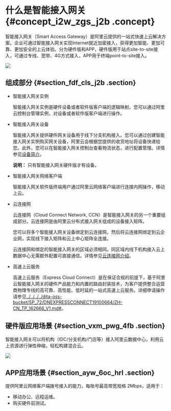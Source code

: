 # 什么是智能接入网关 {#concept_i2w_zgs_j2b .concept}

智能接入网关（Smart Access Gateway）是阿里云提供的一站式快速上云解决方案。企业可通过智能接入网关实现Internet就近加密接入，获得更加智能、更加可靠、更加安全的上云体验。分为硬件版和APP，硬件版用于站点site-to-site接入，可通过专线、宽带、4G方式接入，APP用于终端point-to-site接入。

![](http://static-aliyun-doc.oss-cn-hangzhou.aliyuncs.com/assets/img/15401/15621648446804_zh-CN.png)

## 组成部分 {#section_fdf_cls_j2b .section}

-   智能接入网关实例

    智能接入网关实例是硬件设备或者软件版客户端的逻辑映射。您可以通过阿里云控制台管理实例，对设备或者软件版客户端进行操作。

-   智能接入网关设备

    智能接入网关提供硬件网关设备用于线下分支机构接入。您可以通过创建智能接入网关实例购买网关设备，阿里云会根据您提供的收货地址将设备快递给您。此外，您可以在智能接入网关控制台查看物流状态，进行配置管理。详情参见[设备简介](intl.zh-CN/产品简介/智能接入网关硬件版设备/设备简介.md#)。

    **说明：** 只有智能接入网关硬件版才有设备。

-   智能接入网关网络客户端

    智能接入网关软件版终端用户通过阿里云网络客户端进行连接内网操作，移动上云。

-   云连接网

    云连接网（Cloud Connect Network, CCN）是智能接入网关的另一个重要组成部分。云连接网是由阿里云分布式接入网关组成的设备接入矩阵。

    您可以将多个智能接入网关设备绑定到云连接网，然后将云连接网绑定到云企业网，实现线下接入矩阵和云上中心矩阵全连接。

    云连接网和绑定的智能接入网关的区域必须相同。同区域内线下机构接入云上数据中心无需额外配置可直接通信。详情参见[云连接网介绍](../../../../intl.zh-CN/控制台配置指南/云连接网/云连接网介绍.md#)。

-   高速上云服务

    高速上云服务（Express Cloud Connect）是在保证合规的前提下，基于阿里云智能接入网关的硬件产品能力和内置的路由封装技术，为客户提供整合运营商物理专线的高可靠、高性能、低时延的一站式高速上云服务。详细申请操作请参见[../../../../dita-oss-bucket/SP\_72/DNEXPRESSCONNECT19100664/ZH-CN\_TP\_162666\_V1.md\#](../../../../intl.zh-CN/高速上云服务（beta）/开通高速上云服务.md#)。


## 硬件版应用场景 {#section_vxm_pwg_4fb .section}

智能接入网关可以将机构（IDC/分支机构/门店等）接入阿里云数据中心，利用云上资源进行弹性伸缩，轻松构建混合云。

![](http://static-aliyun-doc.oss-cn-hangzhou.aliyuncs.com/assets/img/15401/156216484421212_zh-CN.png)

## APP应用场景 {#section_ayw_6oc_hrl .section}

提供阿里云网络客户端拨号接入的能力，每账号最高带宽规格 2Mbps，适用于：

-   移动办公、远程运维。
-   购买硬件前测试。

